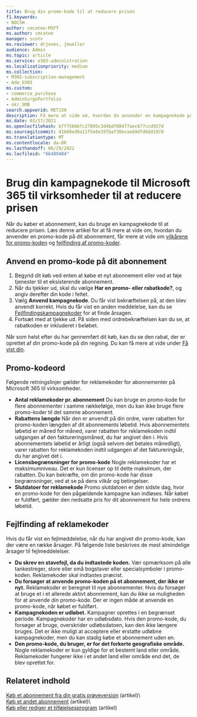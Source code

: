 ```yaml
---
title: Brug din promo-kode til at reducere prisen
f1.keywords:
- NOCSH
author: cmcatee-MSFT
ms.author: cmcatee
manager: scotv
ms.reviewer: drjones, jmueller
audience: Admin
ms.topic: article
ms.service: o365-administration
ms.localizationpriority: medium
ms.collection:
- M365-subscription-management
- Adm_O365
ms.custom:
- commerce_purchase
- AdminSurgePortfolio
- okr_SMB
search.appverid: MET150
description: Få mere at vide om, hvordan du anvender en kampagnekode på dit Microsoft 365-abonnement for at reducere prisen, og hvordan du foretager fejlfinding af promo-kode i tilfælde af en fejl.
ms.date: 03/17/2021
ms.openlocfilehash: bff75666fc27895c3d4bdf08477aec677ccd927d
ms.sourcegitcommit: d1b60ed9a11f5e6e35fbaf30ecaeb9dfd6dd197d
ms.translationtype: MT
ms.contentlocale: da-DK
ms.lasthandoff: 06/29/2022
ms.locfileid: "66489404"
---
```

# <a name="use-your-microsoft-365-for-business-promo-code-to-reduce-the-price"></a>Brug din kampagnekode til Microsoft 365 til virksomheder til at reducere prisen

Når du køber et abonnement, kan du bruge en kampagnekode til at reducere prisen. Læs denne artikel for at få mere at vide om, hvordan du anvender en promo-kode på dit abonnement, får mere at vide om [vilkårene for promo-koden](#promo-code-terms) og [fejlfinding af promo-koder](#troubleshooting-promo-codes).
  
## <a name="apply-a-promo-code-to-your-subscription"></a>Anvend en promo-kode på dit abonnement

1. Begynd dit køb ved enten at købe et nyt abonnement eller ved at føje tjenester til et eksisterende abonnement.
2. Når du tjekker ud, skal du vælge **Har en promo- eller rabatkode?**, og angiv derefter din kode i feltet.
3. Vælg **Anvend kampagnekode**. Du får vist bekræftelsen på, at den blev anvendt korrekt. Hvis du får vist en anden meddelelse, kan du se [Fejlfindingskampagnekoder](#troubleshooting-promo-codes) for at finde årsagen.
4. Fortsæt med at tjekke ud. På siden med ordrebekræftelsen kan du se, at rabatkoden er inkluderet i beløbet.

Når som helst efter du har gennemført dit køb, kan du se den rabat, der er oprettet af din promo-kode på din regning. Du kan få mere at vide under [Få vist din](billing-and-payments/view-your-bill-or-invoice.md).
  
## <a name="promo-code-terms"></a>Promo-kodeord

Følgende retningslinjer gælder for reklamekoder for abonnementer på Microsoft 365 til virksomheder.
  
- **Antal reklamekoder pr. abonnement** Du kan bruge en promo-kode for flere abonnementer i samme rækkefølge, men du kan ikke bruge flere promo-koder til det samme abonnement.
- **Rabattens længde** Når den er anvendt på din ordre, varer rabatten for promo-koden længden af dit abonnements løbetid. Hvis abonnementets løbetid er måned for måned, varer rabatten for reklamekoden indtil udgangen af den faktureringsmåned, du har angivet den i. Hvis abonnementets løbetid er årligt (også selvom det betales månedligt), varer rabatten for reklamekoden indtil udgangen af det faktureringsår, du har angivet det i.
- **Licensbegrænsninger for promo-kode** Nogle reklamekoder har et maksimumniveau. Det er kun licenser op til dette maksimum, der rabatten. Du kan bekræfte, om din promo-kode har disse begrænsninger, ved at se på dens vilkår og betingelser.
- **Slutdatoer for reklamekode** Promo slutdatoen er den sidste dag, hvor en promo-kode for den pågældende kampagne kan indløses. Når købet er fuldført, gælder den nedsatte pris for dit abonnement for hele ordrens løbetid.

## <a name="troubleshooting-promo-codes"></a>Fejlfinding af reklamekoder

Hvis du får vist en fejlmeddelelse, når du har angivet din promo-kode, kan der være en række årsager. På følgende liste beskrives de mest almindelige årsager til fejlmeddelelser.
  
- **Du skrev en stavefejl, da du indtastede koden.** Vær opmærksom på alle tankestreger, store eller små bogstaver eller specialsymboler i promo-koden. Reklamekoder skal indtastes præcist.
- **Du forsøger at anvende promo-koden på et abonnement, der ikke er nyt.** Reklamekoder er beregnet til nye abonnementer. Hvis du forsøger at bruge et i et allerede aktivt abonnement, kan du ikke se muligheden for at anvende din promo-kode. Der er ingen måde at anvende en promo-kode, når købet er fuldført.
- **Kampagnekoden er udløbet.** Kampagner oprettes i en begrænset periode. Kampagnekoder har en udløbsdato. Hvis den promo-kode, du forsøger at bruge, overskrider udløbsdatoen, kan den ikke længere bruges. Det er ikke muligt at acceptere eller erstatte udløbne kampagnekoder, men du kan stadig købe et abonnement uden en.
- **Den promo-kode, du bruger, er for det forkerte geografiske område.** Nogle reklamekoder er kun gyldige for et bestemt land eller område. Reklamekoder fungerer ikke i et andet land eller område end det, de blev oprettet for.
  
## <a name="related-content"></a>Relateret indhold

[Køb et abonnement fra din gratis prøveversion](./try-or-buy-microsoft-365.md) (artikel)\  
[Køb et andet abonnement](./try-or-buy-microsoft-365.md) (artikel)\  
[Køb eller rediger et tilføjelsesprogram](buy-or-edit-an-add-on.md) (artikel)

